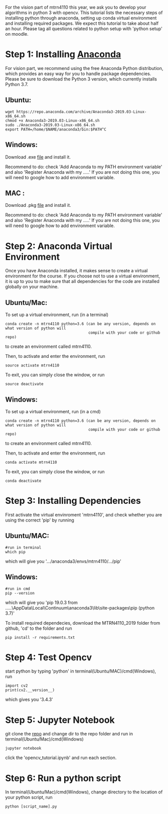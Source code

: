 For the vision part of mtrn4110 this year, we ask you to develop your algorithms in python 3 with opencv. This tutorial 
lists the necessary steps of installing python through anaconda, setting up conda virtual environment and installing required packages. 
We expect this tutorial to take about half an hour. Please tag all questions related to python setup with 'python setup' on moodle.

# Step 1: Installing [Anaconda](https://www.anaconda.com/distribution/#linux)
For vision part,  we recommend using the free Anaconda Python distribution, which provides an easy way for you to handle 
package dependencies. Please be sure to download the Python 3 version, which currently installs Python 3.7.

## Ubuntu:

```
wget https://repo.anaconda.com/archive/Anaconda3-2019.03-Linux-x86_64.sh
chmod +x Anaconda3-2019.03-Linux-x86_64.sh
sudo ./Anaconda3-2019.03-Linux-x86_64.sh
export PATH=/home/$NAME/anaconda3/bin:$PATH^C
```
## Windows:

Download .exe [file](https://repo.anaconda.com/archive/Anaconda3-2019.03-Windows-x86_64.exe) and install it.

Recommend to do: check 'Add Anaconda to my PATH environment variable' and also 'Register Anaconda with my .....'
If you are not doing this one, you will need to google how to add environment variable.

## MAC :

Download .pkg [file](https://repo.anaconda.com/archive/Anaconda3-2019.03-MacOSX-x86_64.pkg) and install it.

Recommend to do: check 'Add Anaconda to my PATH environment variable' and also 'Register Anaconda with my .....'
If you are not doing this one, you will need to google how to add environment variable.


# Step 2: Anaconda Virtual Environment
Once you have Anaconda installed, it makes sense to create a virtual environment for the course. 
If you choose not to use a virtual environment, it is up to you to make sure that all dependencies 
for the code are installed globally on your machine. 

## Ubuntu/Mac:

To set up a virtual environment, run (in a terminal)
```
conda create -n mtrn4110 python=3.6 (can be any version, depends on what version of python will 
                                     compile with your code or github repo)

```
to create an environment called mtrn4110.

Then, to activate and enter the environment, run
```
source activate mtrn4110
```
To exit, you can simply close the window, or run

```
source deactivate
```

## Windows:

To set up a virtual environment, run (in a cmd)
```
conda create -n mtrn4110 python=3.6 (can be any version, depends on what version of python will 
                                     compile with your code or github repo)

```
to create an environment called mtrn4110.

Then, to activate and enter the environment, run
```
conda activate mtrn4110
```
To exit, you can simply close the window, or run

```
conda deactivate
```

# Step 3: Installing Dependencies
First activate the virtual envinroment 'mtrn4110', and check whether you are using the correct 'pip' by running

## Ubuntu/MAC:
```
#run in terminal
which pip
```
which will give you '.../anaconda3/envs/mtrn4110/.../pip'

## Windows:
```
#run in cmd
pip --version
```
which will give you 'pip 19.0.3 from .....\AppData\Local\Continuum\anaconda3\lib\site-packages\pip (python 3.7)'

To install required dependecies, download the MTRN4110_2019 folder from github, 'cd' to the folder and run

```
pip install -r requirements.txt
```
# Step 4: Test Opencv

start python by typing 'python' in terminal(Ubuntu/MAC)/cmd(Windows), run
```
import cv2
print(cv2.__version__)
```
which gives you '3.4.3'

# Step 5: Jupyter Notebook

git clone the [repo](https://github.com/drliaowu/MTRN4110_2019) and change dir to the repo folder and run in terminal(Ubuntu/Mac)/cmd(Windows)
```
jupyter notebook
```
click the 'opencv_tutorial.ipynb' and run each section.

# Step 6: Run a python script
In terminal(Ubuntu/Mac)/cmd(Windows), change directory to the location of your python script, run
```
python [script_name].py
```

